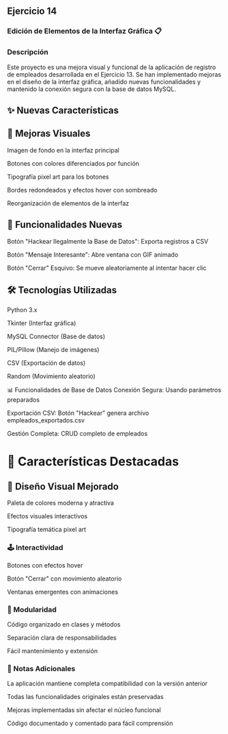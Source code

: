 ## Ejercicio 14 
### Edición de Elementos de la Interfaz Gráfica 📋 

### Descripción
Este proyecto es una mejora visual y funcional de la aplicación de registro de empleados desarrollada en el Ejercicio 13. Se han implementado mejoras en el diseño de la interfaz gráfica, añadido nuevas funcionalidades y mantenido la conexión segura con la base de datos MySQL.


## ✨ Nuevas Características

## 🎨 Mejoras Visuales

Imagen de fondo en la interfaz principal

Botones con colores diferenciados por función

Tipografía pixel art para los botones

Bordes redondeados y efectos hover con sombreado

Reorganización de elementos de la interfaz

## 🚀 Funcionalidades Nuevas
Botón "Hackear Ilegalmente la Base de Datos": Exporta registros a CSV

Botón "Mensaje Interesante": Abre ventana con GIF animado

Botón "Cerrar" Esquivo: Se mueve aleatoriamente al intentar hacer clic

## 🛠️ Tecnologías Utilizadas
Python 3.x

Tkinter (Interfaz gráfica)

MySQL Connector (Base de datos)

PIL/Pillow (Manejo de imágenes)

CSV (Exportación de datos)

Random (Movimiento aleatorio)

📊 Funcionalidades de Base de Datos
Conexión Segura: Usando parámetros preparados

Exportación CSV: Botón "Hackear" genera archivo empleados_exportados.csv

Gestión Completa: CRUD completo de empleados

# 🎯 Características Destacadas

## 🎨 Diseño Visual Mejorado
Paleta de colores moderna y atractiva

Efectos visuales interactivos

Tipografía temática pixel art

### 🕹️ Interactividad

Botones con efectos hover

Botón "Cerrar" con movimiento aleatorio

Ventanas emergentes con animaciones

### 📁 Modularidad

Código organizado en clases y métodos

Separación clara de responsabilidades

Fácil mantenimiento y extensión

### 📝 Notas Adicionales

La aplicación mantiene completa compatibilidad con la versión anterior

Todas las funcionalidades originales están preservadas

Mejoras implementadas sin afectar el núcleo funcional

Código documentado y comentado para fácil comprensión
